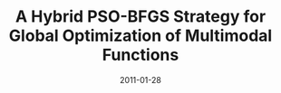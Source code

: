 ---
title: "A Hybrid PSO-BFGS Strategy for Global Optimization of Multimodal Functions"
collection:  journals
permalink: /publication/A_Hybrid
date: 2011-01-28
venue: "IEEE Trans. Systems, Man, and Cybernetics, Part B 41(4): 1003-1014"
city: 
state: ""
thumbnail: A_Hybrid.pdf
teaser : 
authors: "Shutao Li, Mingkui Tan, Ivor W Tsang, James Tin-Yau Kwok"
bibtex: A_Hybrid.txt
uri: A_Hybrid.pdf
arxiv: 
project: 
source:
poster:
data:
---
